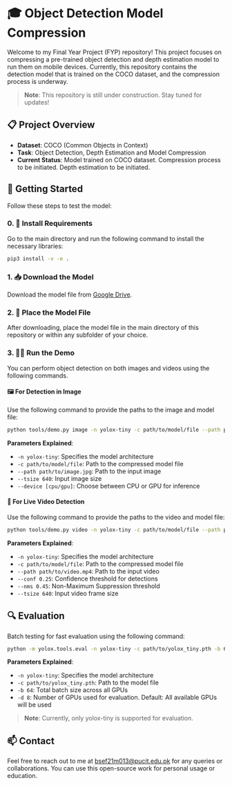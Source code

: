 # 🎓 Object Detection Model Compression

Welcome to my Final Year Project (FYP) repository! This project focuses on compressing a pre-trained object detection and depth estimation model to run them on mobile devices. Currently, this repository contains the detection model that is trained on the COCO dataset, and the compression process is underway.

> **Note**: This repository is still under construction. Stay tuned for updates!

## 📋 Project Overview

- **Dataset**: COCO (Common Objects in Context)
- **Task**: Object Detection, Depth Estimation and Model Compression
- **Current Status**: Model trained on COCO dataset. Compression process to be initiated. Depth estimation to be initiated.

## 🚀 Getting Started

Follow these steps to test the model:

### 0. 🔧 Install Requirements

Go to the main directory and run the following command to install the necessary libraries:

```bash
pip3 install -v -e .
```

### 1. 📥 Download the Model

Download the model file from [Google Drive](https://drive.google.com/drive/u/0/folders/1jadffQiu44F5BTvHcNPziXN6vBu2Shvd).

### 2. 📁 Place the Model File

After downloading, place the model file in the main directory of this repository or within any subfolder of your choice.

### 3. 🏃‍♂️ Run the Demo

You can perform object detection on both images and videos using the following commands.

#### 🖼️ For Detection in Image

Use the following command to provide the paths to the image and model file:

```bash
python tools/demo.py image -n yolox-tiny -c path/to/model/file --path path/to/image.jpg --conf 0.25 --nms 0.45 --tsize 640 --save_result --device [cpu/gpu]
```

**Parameters Explained**:
- `-n yolox-tiny`: Specifies the model architecture
- `-c path/to/model/file`: Path to the compressed model file
- `--path path/to/image.jpg`: Path to the input image
- `--tsize 640`: Input image size
- `--device [cpu/gpu]`: Choose between CPU or GPU for inference

#### 🎥 For Live Video Detection

Use the following command to provide the paths to the video and model file:

```bash
python tools/demo.py video -n yolox-tiny -c path/to/model/file --path path/to/video.mp4 --conf 0.25 --nms 0.45 --tsize 640 --save_result --device [cpu/gpu]
```

**Parameters Explained**:
- `-n yolox-tiny`: Specifies the model architecture
- `-c path/to/model/file`: Path to the compressed model file
- `--path path/to/video.mp4`: Path to the input video
- `--conf 0.25`: Confidence threshold for detections
- `--nms 0.45`: Non-Maximum Suppression threshold
- `--tsize 640`: Input video frame size

## 🔍 Evaluation

Batch testing for fast evaluation using the following command:

```bash
python -m yolox.tools.eval -n yolox-tiny -c path/to/yolox_tiny.pth -b 64 -d 8 --conf 0.001 [--fp16] [--fuse]
```

**Parameters Explained**:
- `-n yolox-tiny`: Specifies the model architecture
- `-c path/to/yolox_tiny.pth`: Path to the model file
- `-b 64`: Total batch size across all GPUs
- `-d 8`: Number of GPUs used for evaluation. Default: All available GPUs will be used


> **Note**: Currently, only yolox-tiny is supported for evaluation.

## 📫 Contact

Feel free to reach out to me at bsef21m013@pucit.edu.pk for any queries or collaborations. You can use this open-source work for personal usage or education.
